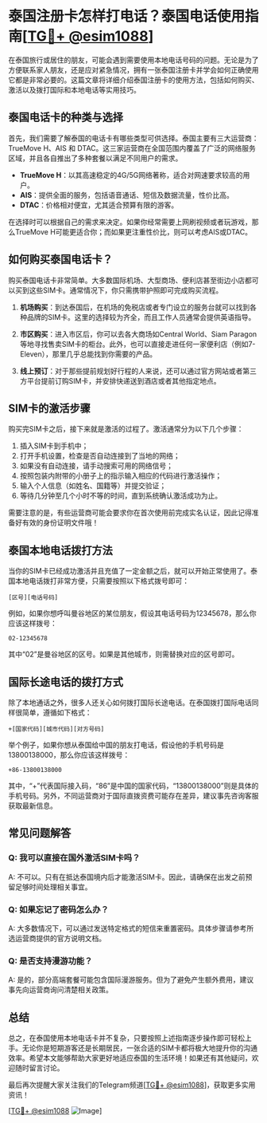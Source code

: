 # 泰国注册卡怎样打电话？泰国电话使用指南[[TG💪+ @esim1088](https://t.me/s/esim1088)]

在泰国旅行或居住的朋友，可能会遇到需要使用本地电话号码的问题。无论是为了方便联系家人朋友，还是应对紧急情况，拥有一张泰国注册卡并学会如何正确使用它都是非常必要的。这篇文章将详细介绍泰国注册卡的使用方法，包括如何购买、激活以及拨打国际和本地电话等实用技巧。

## 泰国电话卡的种类与选择

首先，我们需要了解泰国的电话卡有哪些类型可供选择。泰国主要有三大运营商：TrueMove H、AIS 和 DTAC。这三家运营商在全国范围内覆盖了广泛的网络服务区域，并且各自推出了多种套餐以满足不同用户的需求。

- **TrueMove H**：以其高速稳定的4G/5G网络著称，适合对网速要求较高的用户。
- **AIS**：提供全面的服务，包括语音通话、短信及数据流量，性价比高。
- **DTAC**：价格相对便宜，尤其适合预算有限的游客。

在选择时可以根据自己的需求来决定。如果你经常需要上网刷视频或者玩游戏，那么TrueMove H可能更适合你；而如果更注重性价比，则可以考虑AIS或DTAC。

## 如何购买泰国电话卡？

购买泰国电话卡非常简单。大多数国际机场、大型商场、便利店甚至街边小店都可以买到这些SIM卡。通常情况下，你只需携带护照即可完成购买流程。

1. **机场购买**：到达泰国后，在机场的免税店或者专门设立的服务台就可以找到各种品牌的SIM卡。这里的选择较为齐全，而且工作人员通常会提供英语指导。
   
2. **市区购买**：进入市区后，你可以去各大商场如Central World、Siam Paragon等地寻找售卖SIM卡的柜台。此外，也可以直接走进任何一家便利店（例如7-Eleven），那里几乎总能找到你需要的产品。

3. **线上预订**：对于那些提前规划好行程的人来说，还可以通过官方网站或者第三方平台提前订购SIM卡，并安排快递送到酒店或者其他指定地点。

## SIM卡的激活步骤

购买完SIM卡之后，接下来就是激活的过程了。激活通常分为以下几个步骤：

1. 插入SIM卡到手机中；
2. 打开手机设置，检查是否自动连接到了当地的网络；
3. 如果没有自动连接，请手动搜索可用的网络信号；
4. 按照包装内附带的小册子上的指示输入相应的代码进行激活操作；
5. 输入个人信息（如姓名、国籍等）并提交验证；
6. 等待几分钟至几个小时不等的时间，直到系统确认激活成功为止。

需要注意的是，有些运营商可能会要求你在首次使用前完成实名认证，因此记得准备好有效的身份证明文件哦！

## 泰国本地电话拨打方法

当你的SIM卡已经成功激活并且充值了一定金额之后，就可以开始正常使用了。泰国本地电话拨打非常方便，只需要按照以下格式拨号即可：

```plaintext
[区号][电话号码]
```

例如，如果你想呼叫曼谷地区的某位朋友，假设其电话号码为12345678，那么你应该这样拨号：

```plaintext
02-12345678
```

其中“02”是曼谷地区的区号。如果是其他城市，则需替换对应的区号即可。

## 国际长途电话的拨打方式

除了本地通话之外，很多人还关心如何拨打国际长途电话。在泰国拨打国际电话同样很简单，遵循如下格式：

```plaintext
+[国家代码][城市代码][对方号码]
```

举个例子，如果你想从泰国给中国的朋友打电话，假设他的手机号码是13800138000，那么你应该这样拨号：

```plaintext
+86-13800138000
```

其中，“+”代表国际接入码，“86”是中国的国家代码，“13800138000”则是具体的手机号码。另外，不同运营商对于国际直拨资费可能存在差异，建议事先咨询客服获取最新信息。

## 常见问题解答

### Q: 我可以直接在国外激活SIM卡吗？
A: 不可以。只有在抵达泰国境内后才能激活SIM卡。因此，请确保在出发之前预留足够时间处理相关事宜。

### Q: 如果忘记了密码怎么办？
A: 大多数情况下，可以通过发送特定格式的短信来重置密码。具体步骤请参考所选运营商提供的官方说明文档。

### Q: 是否支持漫游功能？
A: 是的，部分高端套餐可能包含国际漫游服务。但为了避免产生额外费用，建议事先向运营商询问清楚相关政策。

## 总结

总之，在泰国使用本地电话卡并不复杂，只要按照上述指南逐步操作即可轻松上手。无论你是短期游客还是长期居民，一张合适的SIM卡都将极大地提升你的沟通效率。希望本文能够帮助大家更好地适应泰国的生活环境！如果还有其他疑问，欢迎随时留言讨论。

最后再次提醒大家关注我们的Telegram频道[[TG💪+ @esim1088](https://t.me/s/esim1088)]，获取更多实用资讯！

[[TG💪+ @esim1088](https://t.me/s/esim1088) ![Image](https://i.postimg.cc/4NQfJmqS/Snipaste-2025-05-13-00-14-12.png)]